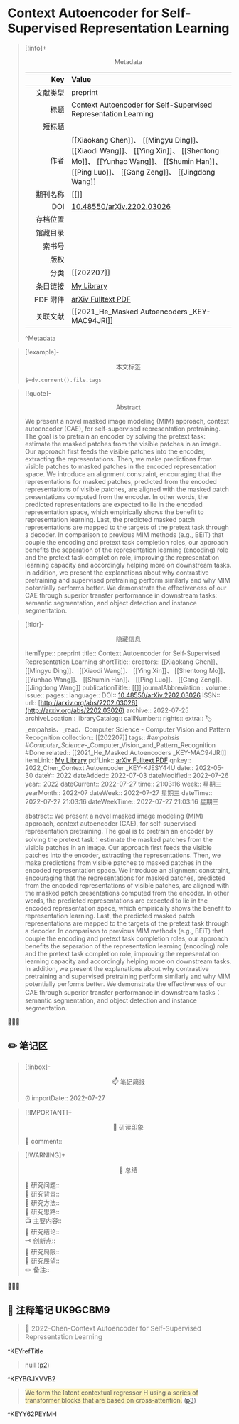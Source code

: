 # Context Autoencoder for Self-Supervised Representation Learning
> [!info]+ <center>Metadata</center>
> 
> |<div style="width: 5em">Key</div>|Value|
> |--:|:--|
> |文献类型|preprint|
> |标题|Context Autoencoder for Self-Supervised Representation Learning|
> |短标题||
> |作者|[[Xiaokang Chen]]、 [[Mingyu Ding]]、 [[Xiaodi Wang]]、 [[Ying Xin]]、 [[Shentong Mo]]、 [[Yunhao Wang]]、 [[Shumin Han]]、 [[Ping Luo]]、 [[Gang Zeng]]、 [[Jingdong Wang]]|
> |期刊名称|[[]]|
> |DOI|[10.48550/arXiv.2202.03026](https://doi.org/10.48550/arXiv.2202.03026)|
> |存档位置||
> |馆藏目录||
> |索书号||
> |版权||
> |分类|[[202207]]|
> |条目链接|[My Library](zotero://select/library/items/KJESY44U)|
> |PDF 附件|[arXiv Fulltext PDF](zotero://open-pdf/library/items/UK9GCBM9)|
> |关联文献|[[2021_He_Masked Autoencoders _KEY-MAC94JRI]]|
> ^Metadata


> [!example]- <center>本文标签</center>
> 
> `$=dv.current().file.tags`


> [!quote]- <center>Abstract</center>
> 
> We present a novel masked image modeling (MIM) approach, context autoencoder (CAE), for self-supervised representation pretraining. The goal is to pretrain an encoder by solving the pretext task: estimate the masked patches from the visible patches in an image. Our approach first feeds the visible patches into the encoder, extracting the representations. Then, we make predictions from visible patches to masked patches in the encoded representation space. We introduce an alignment constraint, encouraging that the representations for masked patches, predicted from the encoded representations of visible patches, are aligned with the masked patch presentations computed from the encoder. In other words, the predicted representations are expected to lie in the encoded representation space, which empirically shows the benefit to representation learning. Last, the predicted masked patch representations are mapped to the targets of the pretext task through a decoder. In comparison to previous MIM methods (e.g., BEiT) that couple the encoding and pretext task completion roles, our approach benefits the separation of the representation learning (encoding) role and the pretext task completion role, improving the representation learning capacity and accordingly helping more on downstream tasks. In addition, we present the explanations about why contrastive pretraining and supervised pretraining perform similarly and why MIM potentially performs better. We demonstrate the effectiveness of our CAE through superior transfer performance in downstream tasks: semantic segmentation, and object detection and instance segmentation.


> [!tldr]- <center>隐藏信息</center>
> 
> itemType:: preprint
> title:: Context Autoencoder for Self-Supervised Representation Learning
> shortTitle:: 
> creators:: [[Xiaokang Chen]]、 [[Mingyu Ding]]、 [[Xiaodi Wang]]、 [[Ying Xin]]、 [[Shentong Mo]]、 [[Yunhao Wang]]、 [[Shumin Han]]、 [[Ping Luo]]、 [[Gang Zeng]]、 [[Jingdong Wang]]
> publicationTitle:: [[]]
> journalAbbreviation:: 
> volume:: 
> issue:: 
> pages:: 
> language:: 
> DOI:: [10.48550/arXiv.2202.03026](https://doi.org/10.48550/arXiv.2202.03026)
> ISSN:: 
> url:: [http://arxiv.org/abs/2202.03026](http://arxiv.org/abs/2202.03026)
> archive:: 2022-07-25
> archiveLocation:: 
> libraryCatalog:: 
> callNumber:: 
> rights:: 
> extra:: 🏷️ _empahsis、_read、Computer Science - Computer Vision and Pattern Recognition
> collection:: [[202207]]
> tags:: #_empahsis #Computer_Science_-_Computer_Vision_and_Pattern_Recognition #Done 
> related:: [[2021_He_Masked Autoencoders _KEY-MAC94JRI]]
> itemLink:: [My Library](zotero://select/library/items/KJESY44U)
> pdfLink:: [arXiv Fulltext PDF](zotero://open-pdf/library/items/UK9GCBM9)
> qnkey:: 2022_Chen_Context Autoencoder _KEY-KJESY44U
> date:: 2022-05-30
> dateY:: 2022
> dateAdded:: 2022-07-03
> dateModified:: 2022-07-26
> year:: 2022
> dateCurrent:: 2022-07-27
> time:: 21:03:16
> week:: 星期三
> yearMonth:: 2022-07
> dateWeek:: 2022-07-27 星期三
> dateTime:: 2022-07-27 21:03:16
> dateWeekTime:: 2022-07-27 21:03:16 星期三
> 
> abstract:: We present a novel masked image modeling (MIM) approach, context autoencoder (CAE), for self-supervised representation pretraining. The goal is to pretrain an encoder by solving the pretext task：estimate the masked patches from the visible patches in an image. Our approach first feeds the visible patches into the encoder, extracting the representations. Then, we make predictions from visible patches to masked patches in the encoded representation space. We introduce an alignment constraint, encouraging that the representations for masked patches, predicted from the encoded representations of visible patches, are aligned with the masked patch presentations computed from the encoder. In other words, the predicted representations are expected to lie in the encoded representation space, which empirically shows the benefit to representation learning. Last, the predicted masked patch representations are mapped to the targets of the pretext task through a decoder. In comparison to previous MIM methods (e.g., BEiT) that couple the encoding and pretext task completion roles, our approach benefits the separation of the representation learning (encoding) role and the pretext task completion role, improving the representation learning capacity and accordingly helping more on downstream tasks. In addition, we present the explanations about why contrastive pretraining and supervised pretraining perform similarly and why MIM potentially performs better. We demonstrate the effectiveness of our CAE through superior transfer performance in downstream tasks：semantic segmentation, and object detection and instance segmentation.


👣➿👣


## ✏️ 笔记区

>[!inbox]- <center>📫 笔记简报</center>
>
> ⏰ importDate:: 2022-07-27

> [!IMPORTANT]+ <center>🌱 研读印象</center>  
>
>📌 comment::  

> [!WARNING]+ <center>🐣 总结</center>  
>
>🎯 研究问题::  
🔎 研究背景::  
🚀 研究方法::  
🐔 研究思路::  
📺 主要内容::  
🎉 研究结论::  
🗝️ 创新点::  
💩 研究局限::  
🐾 研究展望::  
✏️ 备注::  


👣➿👣

## 📝 注释笔记 UK9GCBM9

> <span style="font-size: 15px;color: gray">📍 2022-Chen-Context Autoencoder for Self-Supervised Representation Learning</span>

^KEYrefTitle

> <span class="image#ffd400">null</span> ([p2](zotero://open-pdf/library/items/UK9GCBM9?page=2&annotation=BGJXVVB2))

^KEYBGJXVVB2

> <span class="highlight" style="background-color: #ffd40040">We form the latent contextual regressor H using a series of transformer blocks that are based on cross-attention.</span> ([p3](zotero://open-pdf/library/items/UK9GCBM9?page=3&annotation=Y62PEYMH))

^KEYY62PEYMH







